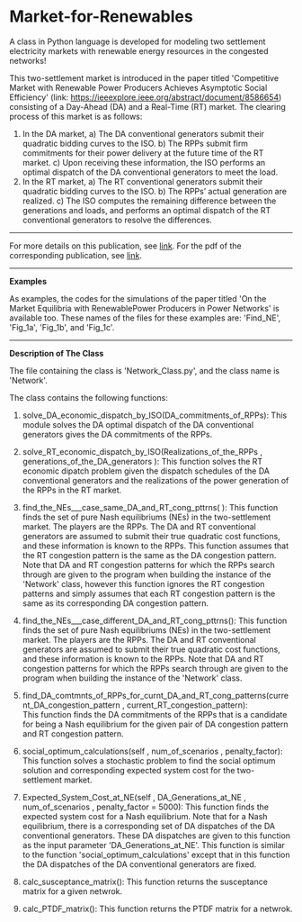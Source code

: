 # Market-for-Renewables
 
A class in Python language is developed for modeling two settlement electricity markets with renewable energy resources in the congested networks!

This two-settlement market is introduced in the paper titled 'Competitive Market with Renewable Power Producers Achieves Asymptotic Social Efficiency' (link: https://ieeexplore.ieee.org/abstract/document/8586654) consisting of a Day-Ahead (DA) and a Real-Time (RT) market. The clearing process of this market is as follows:
1) In the DA market,
    a) The DA conventional generators submit their quadratic bidding curves to the ISO.
    b) The RPPs submit firm commitments for their power delivery at the future time of the RT market.
    c) Upon receiving these information, the ISO performs an optimal dispatch of the DA conventional generators to meet the load.
2) In the RT market,
        a) The RT conventional generators submit their quadratic bidding curves to the ISO.
        b) The RPPs’ actual generation are realized.
        c) The ISO computes the remaining difference between the generations and loads, and performs an optimal dispatch of the RT conventional generators to resolve the differences.

---

For more details on this publication, see [link](https://hoseinkh.github.io/publications/publication-993/). For the pdf of the corresponding publication, see [link](https://hoseinkh.github.io/files/Competitive-Market-with-Renewable-Power-Producers-Achieves-Asymptotic-Social-Efficiency.pdf).

---

**Examples**

As examples, the codes for the simulations of the paper titled 'On the Market Equilibria with RenewablePower Producers in Power Networks' is available too. These names of the files for these examples are: 'Find_NE', 'Fig_1a', 'Fig_1b', and 'Fig_1c'.

---

**Description of The Class**

The file containing the class is 'Network_Class.py', and the class name is 'Network'.

The class contains the following functions:
1. solve_DA_economic_dispatch_by_ISO(DA_commitments_of_RPPs):
        This module solves the DA optimal dispatch of the DA conventional generators gives the DA commitments of the RPPs.

2. solve_RT_economic_dispatch_by_ISO(Realizations_of_the_RPPs , generations_of_the_DA_generators ):
        This function solves the RT economic dipatch problem given the dispatch schedules of the DA conventional generators and the realizations of the power generation of the RPPs in the RT market.
        
3. find_the_NEs___case_same_DA_and_RT_cong_pttrns( ):
        This function finds the set of pure Nash equilibriums (NEs) in the two-settlement market. The players are the RPPs. The DA and RT conventional generators are assumed to submit their true quadratic cost functions, and these information is known to the RPPs. This function assumes that the RT congestion pattern is the same as the DA congestion pattern. Note that DA and RT congestion patterns for which the RPPs search through are given to the program when building the instance of the 'Network' class, however this function ignores the RT congestion patterns and simply assumes that each RT congestion pattern is the same as its corresponding DA congestion pattern.

4. find_the_NEs___case_different_DA_and_RT_cong_pttrns():
        This function finds the set of pure Nash equilibriums (NEs) in the two-settlement market. The players are the RPPs. The DA and RT conventional generators are assumed to submit their true quadratic cost functions, and these information is known to the RPPs. Note that DA and RT congestion patterns for which the RPPs search through are given to the program when building the instance of the 'Network' class.
        
5. find_DA_comtmnts_of_RPPs_for_curnt_DA_and_RT_cong_patterns(current_DA_congestion_pattern , current_RT_congestion_pattern):        
        This function finds the DA commitments of the RPPs that is a candidate for being a Nash equilibrium for the given pair of DA congestion pattern and RT congestion pattern.
        
6. social_optimum_calculations(self , num_of_scenarios , penalty_factor):
    This function solves a stochastic problem to find the social optimum solution and corresponding expected system cost for the two-settlement market.

7. Expected_System_Cost_at_NE(self , DA_Generations_at_NE , num_of_scenarios , penalty_factor = 5000):
    This function finds the expected system cost for a Nash equilibrium. Note that for a Nash equilibrium, there is a corresponding set of DA dispatches of the DA conventional generators. These DA dispatches are given to this function as the input parameter 'DA_Generations_at_NE'. This function is similar to the function 'social_optimum_calculations' except that in this function the DA dispatches of the DA conventional generators are fixed.

8. calc_susceptance_matrix():
    This function returns the susceptance matrix for a given netwrok.

9. calc_PTDF_matrix():
    This function returns the PTDF matrix for a netwrok.

        
        
        


